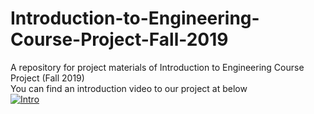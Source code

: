 # Introduction-to-Engineering-Course-Project-Fall-2019
A repository for project materials of Introduction to Engineering Course Project (Fall 2019)  
You can find an introduction video to our project at below  
[![Intro](https://res.cloudinary.com/marcomontalbano/image/upload/v1654606455/video_to_markdown/images/youtube--rrz9HCv8Tlc-c05b58ac6eb4c4700831b2b3070cd403.jpg)](https://youtu.be/rrz9HCv8Tlc "How's it like for freshmen to make six version of robot cars?")